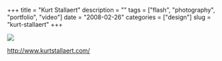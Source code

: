 +++
title = "Kurt Stallaert"
description = ""
tags = ["flash", "photography", "portfolio", "video"]
date = "2008-02-26"
categories = ["design"]
slug = "kurt-stallaert"
+++


 

  <div id="screens-thumbs" class="clearfix">
    <div class="txt-center" id="design-submission"><a href="http://www.kurtstallaert.com/"><img id='bluga-thumbnail-877' class='bluga-thumbnail large' src='//media.konigi.com/bluga/
wt47f2791714a0f_0.jpg'/></a></div>  
  </div>   
<p><a href="http://www.kurtstallaert.com/">http://www.kurtstallaert.com/</a></p>




